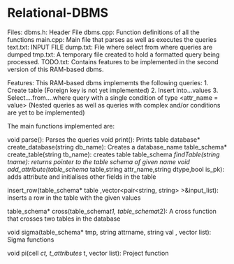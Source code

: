 # Relational-DBMS
Files:
  dbms.h: Header File
  dbms.cpp: Function definitions of all the functions
  main.cpp: Main file that parses as well as executes the queries
  text.txt: INPUT FILE
  dump.txt: File where select from where queries are dumped
  tmp.txt: A temporary file created to hold a formatted query being processed.
  TODO.txt: Contains features to be implemented in the second version of this RAM-based dbms.

Features:
  This RAM-based dbms implememts the following queries:
    1. Create table (Foreign key is not yet implemented)
    2. Insert into...values
    3. Select....from....where query with a single condition of type <attr_name = value>
    (Nested queries as well as queries with complex and/or conditions are yet to be implemented)

The main functions implemented are:

void parse(): Parses the queries
void print(): Prints table
database* create_database(string db_name): Creates a database_name
table_schema* create_table(string tb_name): creates table
table_schema *findTable(string tname): returns pointer to the table schema of given name
void add_attribute(table_schema* table,string attr_name,string dtype,bool is_pk):
adds attribute and initialises other fields in the table

insert_row(table_schema* table ,vector<pair<string, string> >&input_list):
inserts a row in the table with the given values

table_schema* cross(table_schema*t1, table_schema*t2):
A cross function that crosses two tables in the database

void sigma(table_schema* tmp, string attrname, string val , vector<string> list):
Sigma functions

void pi(cell *ct, t_attributes* t, vector<string> list):
Project function
